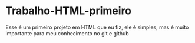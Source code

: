 # Trabalho-HTML-primeiro
Esse é um primeiro projeto em HTML que eu fiz, ele é simples, mas é muito importante para meu conhecimento no git e github
